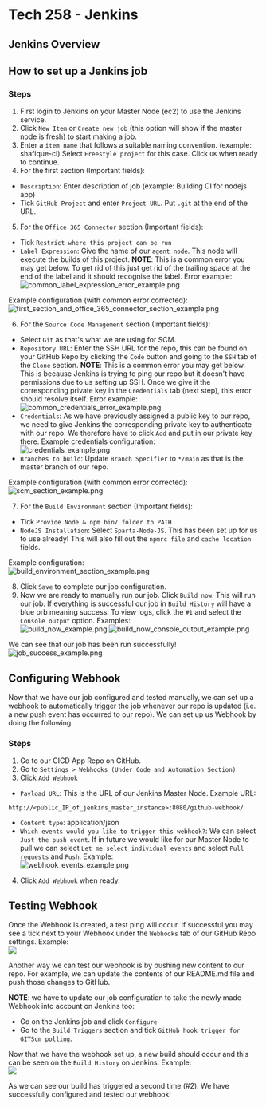 # Tech 258 - Jenkins

## Jenkins Overview

## How to set up a Jenkins job
### Steps
1) First login to Jenkins on your Master Node (ec2) to use the Jenkins service.
2) Click `New Item` or `Create new job` (this option will show if the master node is fresh) to start making a job.
3) Enter a `item name` that follows a suitable naming convention. (example: shafique-ci) Select `Freestyle project` for this case. Click `OK` when ready to continue.
4) For the first section (Important fields):
   
- `Description`: Enter description of job (example: Building CI for nodejs app)
- Tick `GitHub Project` and enter `Project URL`. Put `.git` at the end of the URL.

5) For the `Office 365 Connector` section (Important fields):
- Tick `Restrict where this project can be run`
- `Label Expression`: Give the name of our `agent node`. This node will execute the builds of this project. 
**NOTE**: This is a common error you may get below. To get rid of this just get rid of the trailing space at the end of the label and it should recognise the label. Error example: <br>
![common_label_expression_error_example.png](images/common_label_expression_error_example.png)

Example configuration (with common error corrected): <br>
![first_section_and_office_365_connector_section_example.png](images/first_section_and_office_365_connector_section_example.png)

6) For the `Source Code Management` section (Important fields):

- Select `Git` as that's what we are using for SCM.
- `Repository URL`: Enter the SSH URL for the repo, this can be found on your GitHub Repo by clicking the `Code` button and going to the `SSH` tab of the `Clone` section.
**NOTE**: This is a common error you may get below. This is because Jenkins is trying to ping our repo but it doesn't have permissions due to us setting up SSH. Once we give it the corresponding private key in the `Credentials` tab (next step), this error should resolve itself. Error example: <br>
![common_credentials_error_example.png](images/common_credentials_error_example.png)
- `Credentials`: As we have previously assigned a public key to our repo, we need to give Jenkins the corresponding private key to authenticate with our repo. We therefore have to click `Add` and put in our private key there.
Example credentials configuration: <br>
![credentials_example.png](images/credentials_example.png)
- `Branches to build`: Update `Branch Specifier` to `*/main` as that is the master branch of our repo.

Example configuration (with common error corrected): <br>
![scm_section_example.png](images/scm_section_example.png)

7) For the `Build Environment` section (Important fields):
- Tick `Provide Node & npm bin/ folder to PATH`
- `NodeJS Installation`: Select `Sparta-Node-JS`. This has been set up for us to use already! This will also fill out the `npmrc file` and `cache location` fields.

Example configuration: <br>
![build_environment_section_example.png](images/build_environment_section_example.png)

8) Click `Save` to complete our job configuration.
9) Now we are ready to manually run our job. Click `Build now`. This will run our job. If everything is successful our job in `Build History` will have a blue orb meaning success. To view logs, click the `#1` and select the `Console output` option. Examples: <br>
![build_now_example.png](images/build_now_example.png)
![build_now_console_output_example.png](images/build_now_console_output_example.png)

We can see that our job has been run successfully! <br>
![job_success_example.png](images/job_success_example.png)

## Configuring Webhook
Now that we have our job configured and tested manually, we can set up a webhook to automatically trigger the job whenever our repo is updated (i.e. a new push event has occurred to our repo). We can set up us Webhook by doing the following:

### Steps
1) Go to our CICD App Repo on GitHub.
2) Go to `Settings > Webhooks (Under Code and Automation Section)`
3) Click `Add Webhook`
- `Payload URL`: This is the URL of our Jenkins Master Node. Example URL: 
```
http://<public_IP_of_jenkins_master_instance>:8080/github-webhook/
```
- `Content type`: application/json
- `Which events would you like to trigger this webhook?`: We can select `Just the push event`. If in future we would like for our Master Node to pull we can select `Let me select individual events` and select `Pull requests` and `Push`. Example: <br>
![webhook_events_example.png](images/webhook_events_example.png)
4) Click `Add Webhook` when ready.

## Testing Webhook
Once the Webhook is created, a test ping will occur. If successful you may see a tick next to your Webhook under the `Webhooks` tab of our GitHub Repo settings. Example: <br>
![](images/webhook_ping_example.png)

Another way we can test our webhook is by pushing new content to our repo. For example, we can update the contents of our README.md file and push those changes to GitHub.

**NOTE**: we have to update our job configuration to take the newly made Webhook into account on Jenkins too:
- Go on the Jenkins job and click `Configure`
- Go to the `Build Triggers` section and tick `GitHub hook trigger for GITScm polling`.

Now that we have the webhook set up, a new build should occur and this can be seen on the `Build History` on Jenkins.
Example: <br>
![](images/webhook_build_triggered_example.png)

As we can see our build has triggered a second time (#2). We have successfully configured and tested our webhook!

